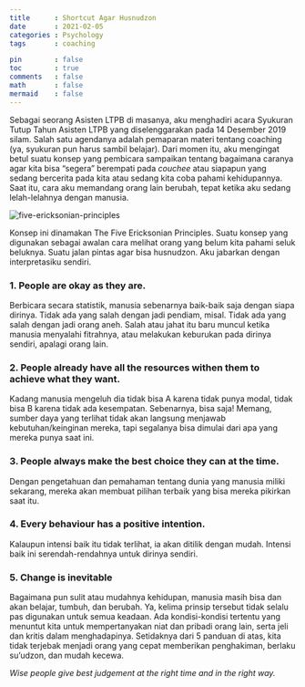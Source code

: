 ```yaml
---
title      : Shortcut Agar Husnudzon
date       : 2021-02-05
categories : Psychology
tags       : coaching

pin        : false
toc        : true
comments   : false
math       : false
mermaid    : false
---
```


Sebagai seorang Asisten LTPB di masanya, aku menghadiri acara Syukuran Tutup Tahun Asisten LTPB yang diselenggarakan pada 14 Desember 2019 silam. Salah satu agendanya adalah pemaparan materi tentang coaching (ya, syukuran pun harus sambil belajar). Dari momen itu, aku mengingat betul suatu konsep yang pembicara sampaikan tentang bagaimana caranya agar kita bisa “segera” berempati pada _couchee_ atau siapapun yang sedang bercerita pada kita atau sedang kita coba pahami kehidupannya. Saat itu, cara aku memandang orang lain berubah, tepat ketika aku sedang lelah-lelahnya dengan manusia.

![five-ericksonian-principles](https://lh3.googleusercontent.com/pw/AM-JKLWTBDvp8evceqKfPzVlQy-L_ec1rd1mhFjuljlZL2HGw6KTgoZ6gymJgeWbk-e6stlu4h2BBpdCwtabrgjgugF8GP8eMDCslljhlQfiKQDNUMGbFN5_lAywe4dXG2M32X_BIiaUn4OAXcHjKKd43jXyrA=w876-h657-no)

Konsep ini dinamakan The Five Ericksonian Principles. Suatu konsep yang digunakan sebagai awalan cara melihat orang yang belum kita pahami seluk beluknya. Suatu jalan pintas agar bisa husnudzon. Aku jabarkan dengan interpretasiku sendiri.

### 1. People are okay as they are.

Berbicara secara statistik, manusia sebenarnya baik-baik saja dengan siapa dirinya. Tidak ada yang salah dengan jadi pendiam, misal. Tidak ada yang salah dengan jadi orang aneh. Salah atau jahat itu baru muncul ketika manusia menyalahi fitrahnya, atau melakukan keburukan pada dirinya sendiri, apalagi orang lain.

### 2. People already have all the resources withen them to achieve what they want.

Kadang manusia mengeluh dia tidak bisa A karena tidak punya modal, tidak bisa B karena tidak ada kesempatan. Sebenarnya, bisa saja! Memang, sumber daya yang terlihat tidak akan langsung menjawab kebutuhan/keinginan mereka, tapi segalanya bisa dimulai dari apa yang mereka punya saat ini.

### 3. People always make the best choice they can at the time.

Dengan pengetahuan dan pemahaman tentang dunia yang manusia miliki sekarang, mereka akan membuat pilihan terbaik yang bisa mereka pikirkan saat itu.

### 4. Every behaviour has a positive intention.

Kalaupun intensi baik itu tidak terlihat, ia akan ditilik dengan mudah. Intensi baik ini serendah-rendahnya untuk dirinya sendiri.

### 5. Change is inevitable

Bagaimana pun sulit atau mudahnya kehidupan, manusia masih bisa dan akan belajar, tumbuh, dan berubah. Ya, kelima prinsip tersebut tidak selalu pas digunakan untuk semua keadaan. Ada kondisi-kondisi tertentu yang menuntut kita untuk mempertanyakan niat dan pribadi orang lain, serta jeli dan kritis dalam menghadapinya. Setidaknya dari 5 panduan di atas, kita tidak terjebak menjadi orang yang cepat memberikan penghakiman, berlaku su’udzon, dan mudah kecewa.

_Wise people give best judgement at the right time and in the right way._